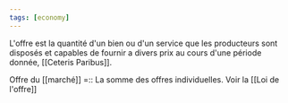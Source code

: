 ```yaml
---
tags: [economy] 
---
```


L'offre est la quantité d'un bien ou d'un service que les producteurs sont disposés et capables de fournir a divers prix au cours d'une période donnée, [[Ceteris Paribus]].


Offre du [[marché]] =:: La somme des offres individuelles. Voir la [[Loi de l'offre]]
<!--SR:!2023-12-26,228,270-->
